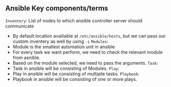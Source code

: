 ## Ansible Key components/terms
`Inventery`: List of nodes to which ansible controller server should communicate
   * By default location availiable at `/etc/ansible/hosts`, but we can pass our custom inventery as well by using `-i`
`Modules`:
   *  Module is the smallest automation unit in ansible
   *  For every task we want perform, we need to check the relevant module from asnible.
   *  Based on the module selected, we need to pass the arguments.
`Task`:
   * Task in ansible will be consisting of Modules.
 `Play`:
   * Play in ansible will be consisting of multipile tasks.
`Playbook`:
   * Playbook in ansible will be consisting of one or more plays.
